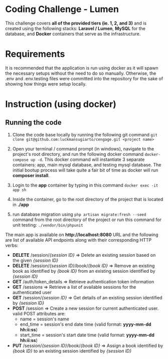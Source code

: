 # Coding Challenge - Lumen
This challenge covers **all of the provided tiers (ie. 1, 2, and 3)** and is created using the following stacks:
**Laravel / Lumen**, **MySQL** for the database, and **Docker** containers that serve as the infrastructure.

# Requirements
It is recommended that the application is run using docker as it will spawn the necessary setups without the need to do so manually.
Otherwise, the .env and .env.testing files were committed into the repository for the sake of showing how things were setup locally.

# Instruction (using docker)

## Running the code
1. Clone the code base locally by running the following git command
`git clone git@github.com:luckmansugiarto/cengage.git <project name>`

2. Open your terminal / command prompt (in windows), navigate to the project's root directory, and run the following docker command
`docker-compose up -d`. This docker command will instantiate 3 separate containers: app, main mysql database, and testing mysql database. The initial bootup process will take quite a fair bit of time as docker will run **composer install**.

3. Login to the **app** container by typing in this command `docker exec -it app sh`

4. Inside the container, go to the root directory of the project that is located in **./app**

5. run database migration using `php artisan migrate:fresh --seed` command from the root directory of the project or run this command for unit testing: `./vendor/bin/phpunit`

The main app is available on **http://localhost:8080** URL and the following are list of available API endpoints along with their corresponding HTTP verbs:

* **DELETE** /session/_{session ID}_ => Delete an existing session based on the given _{session ID}_
* **DELETE** /session/_{session ID}_/book/_{book ID}_ => Remove an existing book as identified by _{book ID}_ from an existing session identified by _{session ID}_
* **GET** /auth/token_details => Retrieve authentication token information
* **GET** /sessions => Retrieve a list of available sessions for the authenticated user
* **GET** /session/_{session ID}_ => Get details of an existing session identified by _{session ID}_
* **POST** /session => Create a new session for current authenticated user. valid POST attributes are:
    * name = session's name
    * end_time = session's end date time (valid format: **yyyy-mm-dd hh:ii:ss**)
    * start_time = session's start date time (valid format: **yyyy-mm-dd hh:ii:ss**)
* **PUT** /session/_{session ID}_/book/_{book ID}_ => Assign a book identified by _{book ID}_ to an existing session identified by _{session ID}_
